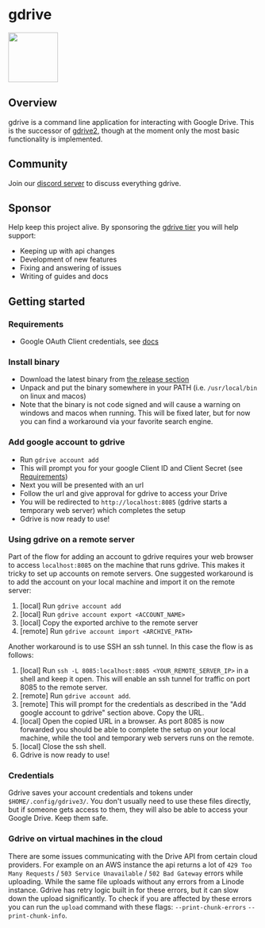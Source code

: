 # gdrive

<img src="https://user-images.githubusercontent.com/720405/210108089-32b7a259-b384-49c3-a2d3-fe07a42791e2.png" width="100">

## Overview

gdrive is a command line application for interacting with Google Drive. This is the successor of [gdrive2](https://github.com/prasmussen/gdrive), though at the moment only the most basic functionality is implemented.

## Community

Join our [discord server](https://discord.gg/5fyVwp8559) to discuss everything gdrive.

## Sponsor

Help keep this project alive. By sponsoring the [gdrive tier](https://github.com/sponsors/prasmussen)
you will help support:

- Keeping up with api changes
- Development of new features
- Fixing and answering of issues
- Writing of guides and docs

## Getting started

### Requirements

- Google OAuth Client credentials, see [docs](/docs/create_google_api_credentials.md)

### Install binary

- Download the latest binary from [the release section](https://github.com/glotlabs/gdrive/releases)
- Unpack and put the binary somewhere in your PATH (i.e. `/usr/local/bin` on linux and macos)
- Note that the binary is not code signed and will cause a warning on windows and macos when running. This will be fixed later, but for now you can find a workaround via your favorite search engine.

### Add google account to gdrive

- Run `gdrive account add`
- This will prompt you for your google Client ID and Client Secret (see [Requirements](#requirements))
- Next you will be presented with an url
- Follow the url and give approval for gdrive to access your Drive
- You will be redirected to `http://localhost:8085` (gdrive starts a temporary web server) which completes the setup
- Gdrive is now ready to use!

### Using gdrive on a remote server

Part of the flow for adding an account to gdrive requires your web browser to access `localhost:8085` on the machine that runs gdrive.
This makes it tricky to set up accounts on remote servers. One suggested workaround is to add the account on your local machine and import it on the remote server:
1. [local] Run `gdrive account add` 
2. [local] Run `gdrive account export <ACCOUNT_NAME>`
3. [local] Copy the exported archive to the remote server
4. [remote] Run `gdrive account import <ARCHIVE_PATH>`

Another workaround is to use SSH an ssh tunnel. In this case the flow is as follows:
1. [local] Run `ssh -L 8085:localhost:8085 <YOUR_REMOTE_SERVER_IP>` in a shell and keep it open. This will enable an ssh tunnel for traffic on port 8085 to the remote server.
2. [remote] Run `gdrive account add`.
3. [remote] This will prompt for the credentials as described in the "Add google account to gdrive" section above. Copy the URL.
4. [local] Open the copied URL in a browser. As port 8085 is now forwarded you should be able to complete the setup on your local machine, while the tool and temporary web servers runs on the remote.
5. [local] Close the ssh shell.
6. Gdrive is now ready to use!

### Credentials
Gdrive saves your account credentials and tokens under `$HOME/.config/gdrive3/`.
You don't usually need to use these files directly, but if someone gets access to them, they will also be able to access your Google Drive. Keep them safe.

### Gdrive on virtual machines in the cloud
There are some issues communicating with the Drive API from certain cloud providers.
For example on an AWS instance the api returns a lot of `429 Too Many Requests` / `503 Service Unavailable` / `502 Bad Gateway` errors while uploading.
While the same file uploads without any errors from a Linode instance.
Gdrive has retry logic built in for these errors, but it can slow down the upload significantly.
To check if you are affected by these errors you can run the `upload` command with these flags: `--print-chunk-errors` `--print-chunk-info`.
